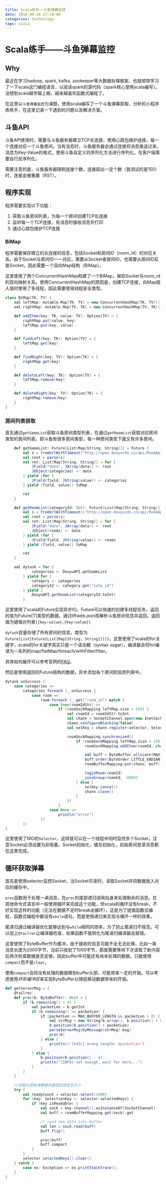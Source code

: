 ```yaml
---
title: Scala练手——斗鱼弹幕监控
date: 2016-09-19 17:19:00
categories: technology
tags: scala
---
```

# Scala练手——斗鱼弹幕监控

## Why
最近在学习hadoop, spark, kafka, zookeeper等大数据处理框架，也就顺带学习了一下scala这门编程语言，以阅读spark的源代码（spark核心使用scala编写）。没想到scala越学越上瘾，越来越喜欢函数式编程了。

在这里以`斗鱼弹幕监控`为课题，使用scala编写了一个斗鱼弹幕获取、分析的小程序练练手，在这里记录一下遇到的问题以及解决方案。

## 斗鱼API
斗鱼API使用时，需要与斗鱼服务器建立TCP长连接，使用心跳包维护连接，每一个连接对应一个斗鱼房间。当有消息时，斗鱼服务器会通过连接将消息推送过来。消息为Key-Value的格式，使用斗鱼自定义的序列化方法进行序列化，在客户端需要自行反序列化。

需要注意的是，斗鱼服务器限制连接个数，连接超出一定个数（我测试的是150）时，连接会被重置（RST）。

## 程序实现
程序需要实现以下功能：
1. 获取斗鱼房间列表，为每一个房间创建TCP长连接
2. 监听每一个TCP连接，有消息时接收消息并打印
3. 通过心跳包维护TCP连接

### BiMap
程序需要保存建立的长连接的信息，包括Socket和房间ID（room_id）的对应关系。由于Socket与房间ID一一对应，需要从Socket查房间ID，也需要从房间ID反查Socket，因此需要一个双向Map结构（BiMap）。

这里使用了两个ConcurrentHashMap构建了一个BiMap，保存Socket与room_id的双向映射关系。使用ConcurrentHashMap的原因是，创建TCP连接，向Map插入值时使用了多线程，因此需要使用线程安全类型。

```scala
class BiMap[TK, TV] {
    val leftMap: mutable.Map[TK, TV] = new ConcurrentHashMap[TK, TV]()
    val rightMap: mutable.Map[TV, TK] = new ConcurrentHashMap[TV, TK]()

    def addItem(key: TK, value: TV): Option[TV] = {
        rightMap.put(value, key)
        leftMap.put(key, value)
    }

    def findLeft(key: TK): Option[TV] = {
        leftMap.get(key)
    }

    def findRight(key: TV): Option[TK] = {
        rightMap.get(key)
    }

    def deleteLeft(key: TK): Option[TV] = {
        leftMap.remove(key)
    }

    def deleteRight(key: TV): Option[TK] = {
        rightMap.remove(key)
    }
}
```

### 房间列表获取
首先通过`getGameList`获取斗鱼房间类型列表，在通过`getRoomList`获取对应房间类型的房间列表。即斗鱼有很多房间类型，每一种房间类型下面又有许多房间。

```scala
    def getGameList: Future[List[Map[String, String]]] = Future {
        val s = fromUrlWithTimeout("http://open.douyucdn.cn/api/RoomApi/game")
        val root = parse(s)
        val ret: List[Map[String, String]] = for {
            JField("data", JArray(data)) <- root
            JObject(categories) <- data
        } yield (for {
            JField(field, JString(value)) <- categories
        } yield (field, value)) toMap

        ret
    }

    def getRoomList(categoryId: Int): Future[List[Map[String, String]]] = Future {
        val s = fromUrlWithTimeout(s"http://open.douyucdn.cn/api/RoomApi/live/$categoryId")
        val root = parse(s)
        val ret: List[Map[String, String]] = for {
            JField("data", JArray(data)) <- root
            JObject(rooms) <- data
        } yield (for {
            JField(field, JString(value)) <- rooms
        } yield (field, value)) toMap

        ret
    }

    val dytask = for {
            categories <- DouyuAPI.getGameList
        } yield for {
            category <- categories
            categoryId <- category.get("cate_id")
        } yield {
            DouyuAPI.getRoomList(categoryId.toInt)
        }
```

这里使用了scala的Future实现异步IO。Future可以快速的创建多线程任务，返回的值为Future[T]类型的数据。通过liftweb.json库解析斗鱼房间信息并返回。返回值为键值对列表`[{key:value},{key:value}]`

`dytask`变量存储了所有房间的信息，类型为`Future[List[Future[List[Map[String, String]]]]]`。这里使用了scala的for关键字，scala的for关键字其实只是一个语法糖（syntax sugar），编译器会将for编译为一系列的map/flatMap/foreach/withFilter/filter。

具体如何展开可以参考官网的[FAQ](http://docs.scala-lang.org/tutorials/FAQ/yield.html)。

然后是使用返回的Future结构的数据，异步添加各个房间到监控列表中。
```scala
dytask onSuccess {
    case categories =>
        categories foreach (_.onSuccess {
            case room =>
                room foreach (_.get("room_id") match {
                    case Some(roomIdStr) =>
                        if (roomSockMapping.leftMap.size < 150) {
                            val roomId = roomIdStr.toInt
                            val chann = SocketChannel.open(new InetSocketAddress(HOST, PORT))
                            chann.configureBlocking(false)
                            val selKey = chann.register(selector, SelectionKey.OP_READ)

                            roomSockMapping.synchronized({
                                if (roomSockMapping.leftMap.size < 150) {
                                    roomSockMapping.addItem(roomId, chann)

                                    val buff = ByteBuffer.allocate(MAX_BUFFER_LENGTH)
                                    buff.order(ByteOrder.LITTLE_ENDIAN)
                                    roomBufferMapping.put(chann, buff)

                                    loginRoom(roomId)
                                    joinGroup(roomId, -9999)
                                } else {
                                    selKey.cancel()
                                    chann.close()
                                }
                            })
                        }
                    case None =>
                        println("error")
                })
        })
}
```

这里使用了NIO的`Selector`，这样就可以在一个线程中同时监控多个Socket，注意Socket必须设置为非阻塞。Socket初始化，缓存初始化，初始房间登录消息都在这里完成。

## 循环获取弹幕
首先是使用selector监控Socket，当Socket可读时，读取Socket并将数据放入对应的缓存中。

`proc`函数用于处理*一条*消息，在`proc`的尾部递归调用自身来处理剩余的消息。在其他命令式语言中一般使用循环来完成这个功能，但scala的循环没有break，不好实现这样的功能（无法在数据不足时break出循环），这是为了提倡函数式编程，函数式编程中都没有`while`语句，而是使用递归来实现与循环一样的效果。

尾递归通过编译器优化能够达到与`while`相同的效率，为了防止尾递归不规范，可以加上`@tailrec`让编译器检查，如果函数不能转化为尾递归编译器会报错。

这里使用了ByteBuffer作为缓冲，由于接收的信息可能不全无法处理，比如一条消息长度为2000字节，当前只收到了1000字节，那就需要等待下次读取了新内容后再次检查数据是否足够。因此buffer中可能还有尚未处理的数据，只能使用`compact`而不是`clear`。

使用`compact`会将没有处理的数据移到buffer头部，可能带来一定的开销。可以考虑使用*环形缓冲区*来实现ByteBuffer以降低移动数据带来的开销。

```scala
def getServerMsg = {
    @tailrec
    def proc(b: ByteBuffer): Unit = {
        if (b.remaining() > 4) {
            val packetLen = b.getInt
            if (b.remaining() >= packetLen) {
                if (packetLen <= MAX_BUFFER_LENGTH && packetLen > 0) {
                    val strMsg = new String(b.array(), b.position() + 8, packetLen - 8)
                    b.position(b.position() + packetLen)
                    parseServerMsg(DyMessage(strMsg).msg)
                    proc(b)
                } else {
                    println(s"[FAIL] wrong length: $packetLen")
                }
            } else {
                b.position(b.position() - 4)
                println("[INFO] not enough, wait for more...")
            }
        }
    }

    //初始化获取弹幕服务器返回信息包大小
    try {
        val readyCount = selector.select(1000)
        for {key: SelectionKey <- selector.selectedKeys} {
            if (key.isReadable) {
                val sock = key.channel().asInstanceOf[SocketChannel]
                val buff = roomBufferMapping.get(sock).get

                // read new data into buffer
                val len = sock.read(buff)
                buff.flip()

                proc(buff)
                buff.compact
            }
        }
        selector.selectedKeys().clear()
    } catch {
        case ex: Exception => ex.printStackTrace();
    }
}
```